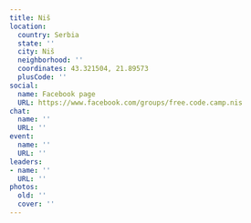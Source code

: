 ```yaml
---
title: Niš
location:
  country: Serbia
  state: ''
  city: Niš
  neighborhood: ''
  coordinates: 43.321504, 21.89573
  plusCode: ''
social:
  name: Facebook page
  URL: https://www.facebook.com/groups/free.code.camp.nis
chat:
  name: ''
  URL: ''
event:
  name: ''
  URL: ''
leaders:
- name: ''
  URL: ''
photos:
  old: ''
  cover: ''
---
```

